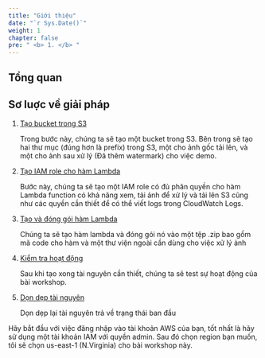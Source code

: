 ```yaml
---
title: "Giới thiệu"
date: "`r Sys.Date()`"
weight: 1
chapter: false
pre: " <b> 1. </b> "
---
```


## Tổng quan

## Sơ luợc về giải pháp

1. [Tạo bucket trong S3](2-creates3bucket/)

   Trong bước này, chúng ta sẽ tạo một bucket trong S3. Bên trong sẽ tạo hai thư mục (đúng hơn là prefix) trong S3, một cho ảnh gốc tải lên, và một cho ảnh sau xử lý (Đã thêm watermark) cho việc demo.

2. [Tạo IAM role cho hàm Lambda](3-createiamrole/)

   Bước này, chúng ta sẽ tạo một IAM role có đủ phân quyền cho hàm Lambda function có khả năng xem, tải ảnh để xử lý và tải lên S3 cũng như các quyền cần thiết để có thể viết logs trong CloudWatch Logs.

3. [Tạo và đóng gói hàm Lambda](4-packaginglambda/)

   Chúng ta sẽ tạo hàm lambda và đóng gói nó vào một tệp .zip bao gồm mã code cho hàm và một thư viện ngoài cần dùng cho việc xử lý ảnh

4. [Kiểm tra hoạt động](5-testing/)

   Sau khi tạo xong tài nguyên cần thiết, chúng ta sẽ test sự hoạt động của bài workshop.

5. [Dọn dẹp tài nguyên](6-cleanup/)

   Dọn dẹp lại tài nguyên trả về trạng thái ban đầu

Hãy bắt đầu với việc đăng nhập vào tài khoản AWS của bạn, tốt nhất là hãy sử dụng một tài khoản IAM với quyền admin. Sau đó chọn region bạn muốn, tôi sẽ chọn us-east-1 (N.Virginia) cho bài workshop này.
